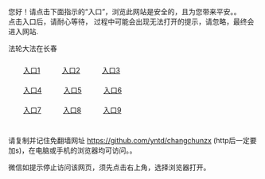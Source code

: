 您好！请点击下面指示的“入口”，浏览此网站是安全的，且为您带来平安。。 <br/>
点击入口后，请耐心等待， 过程中可能会出现无法打开的提示，请忽略，最终会进入网站. </br>

法轮大法在长春<br/>
<div style="padding:10px"><a style="margin:20px" target="_blank" href="https://d2snvf3wn7rb00.cloudfront.net/2Qpsp?giqrp" id="ccLink1" rel="nofollow">入口1</a> <a target="_blank" style="margin:20px" href="https://d2mqlj2w2puw9.cloudfront.net/2Qpsp?fymbc" id="ccLink2" rel="nofollow">入口2</a> <a style="margin:20px" target="_blank" href="https://d3iqmw9w0sk74l.cloudfront.net/2Qpsp?kkpngy" id="ccLink3" rel="nofollow">入口3</a></div>

<div style="padding:10px" ><a style="margin:20px" target="_blank" href="https://d2snvf3wn7rb00.cloudfront.net/2Qpsp?giqrp" id="ccLink4" rel="nofollow">入口4</a> <a style="margin:20px" href="https://d2mqlj2w2puw9.cloudfront.net/2Qpsp?fymbc" target="_blank" id="ccLink5" rel="nofollow">入口5</a> <a style="margin:20px" href="https://d3iqmw9w0sk74l.cloudfront.net/2Qpsp?kkpngy" target="_blank" id="ccLink6" rel="nofollow">入口6</a></div>

<div style="padding:10px"><a style="margin:20px" target="_blank" href="https://d2snvf3wn7rb00.cloudfront.net/2Qpsp?giqrp" id="ccLink7" rel="nofollow">入口7</a> <a style="margin:20px" href="https://d2mqlj2w2puw9.cloudfront.net/2Qpsp?fymbc" target="_blank" id="ccLink8" rel="nofollow">入口8</a> <a style="margin:20px" target="_blank" href="https://d3iqmw9w0sk74l.cloudfront.net/2Qpsp?kkpngy" id="ccLink9" rel="nofollow">入口9</a></div>

<br/>



请复制并记住免翻墙网址 https://github.com/yntd/changchunzx (http后一定要加s)，在电脑或手机的浏览器均可访问。。<br/>

微信如提示停止访问该网页，须先点击右上角，选择浏览器打开。

